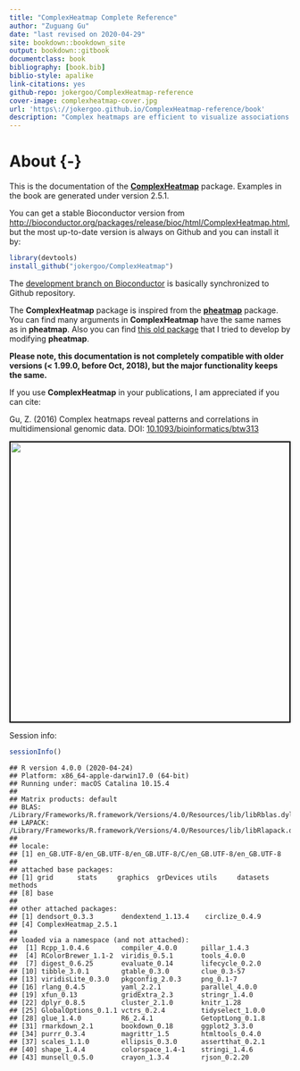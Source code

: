 ```yaml
--- 
title: "ComplexHeatmap Complete Reference"
author: "Zuguang Gu"
date: "last revised on 2020-04-29"
site: bookdown::bookdown_site
output: bookdown::gitbook
documentclass: book
bibliography: [book.bib]
biblio-style: apalike
link-citations: yes
github-repo: jokergoo/ComplexHeatmap-reference
cover-image: complexheatmap-cover.jpg
url: 'https\://jokergoo.github.io/ComplexHeatmap-reference/book'
description: "Complex heatmaps are efficient to visualize associations between different sources of data sets and reveal potential patterns. Here the ComplexHeatmap R package provides a highly flexible way to arrange multiple heatmaps and supports various annotation graphics. This book is the complete reference to ComplexHeatmap pacakge."
---
```


# About {-}

This is the documentation of the
[**ComplexHeatmap**](https://github.com/jokergoo/ComplexHeatmap) package. Examples in the book
are generated under version 2.5.1.

You can get a stable Bioconductor version from http://bioconductor.org/packages/release/bioc/html/ComplexHeatmap.html, but the most up-to-date version is always on Github and you can install it by:


```r
library(devtools)
install_github("jokergoo/ComplexHeatmap")
```

The [development branch on Bioconductor](http://bioconductor.org/packages/devel/bioc/html/ComplexHeatmap.html) is
basically synchronized to Github repository. 

The **ComplexHeatmap** package is inspired from the [**pheatmap**](https://CRAN.R-project.org/package=pheatmap) package. You can find many arguments in **ComplexHeatmap** have the same names as in **pheatmap**. Also you
can find [this old package](https://github.com/jokergoo/pheatmap2) that I tried to develop by modifying **pheatmap**.

**Please note, this documentation is not completely compatible with older versions (< 1.99.0, before
Oct, 2018), but the major functionality keeps the same.**

If you use **ComplexHeatmap** in your publications, I am appreciated if you can cite:

Gu, Z. (2016) Complex heatmaps reveal patterns and correlations in multidimensional genomic data.
DOI: [10.1093/bioinformatics/btw313](https://doi.org/10.1093/bioinformatics/btw313)


<img src="complexheatmap-cover.jpg" style="width:500px;border:2px solid black;" />



Session info:


```r
sessionInfo()
```

```
## R version 4.0.0 (2020-04-24)
## Platform: x86_64-apple-darwin17.0 (64-bit)
## Running under: macOS Catalina 10.15.4
## 
## Matrix products: default
## BLAS:   /Library/Frameworks/R.framework/Versions/4.0/Resources/lib/libRblas.dylib
## LAPACK: /Library/Frameworks/R.framework/Versions/4.0/Resources/lib/libRlapack.dylib
## 
## locale:
## [1] en_GB.UTF-8/en_GB.UTF-8/en_GB.UTF-8/C/en_GB.UTF-8/en_GB.UTF-8
## 
## attached base packages:
## [1] grid      stats     graphics  grDevices utils     datasets  methods  
## [8] base     
## 
## other attached packages:
## [1] dendsort_0.3.3       dendextend_1.13.4    circlize_0.4.9      
## [4] ComplexHeatmap_2.5.1
## 
## loaded via a namespace (and not attached):
##  [1] Rcpp_1.0.4.6        compiler_4.0.0      pillar_1.4.3       
##  [4] RColorBrewer_1.1-2  viridis_0.5.1       tools_4.0.0        
##  [7] digest_0.6.25       evaluate_0.14       lifecycle_0.2.0    
## [10] tibble_3.0.1        gtable_0.3.0        clue_0.3-57        
## [13] viridisLite_0.3.0   pkgconfig_2.0.3     png_0.1-7          
## [16] rlang_0.4.5         yaml_2.2.1          parallel_4.0.0     
## [19] xfun_0.13           gridExtra_2.3       stringr_1.4.0      
## [22] dplyr_0.8.5         cluster_2.1.0       knitr_1.28         
## [25] GlobalOptions_0.1.1 vctrs_0.2.4         tidyselect_1.0.0   
## [28] glue_1.4.0          R6_2.4.1            GetoptLong_0.1.8   
## [31] rmarkdown_2.1       bookdown_0.18       ggplot2_3.3.0      
## [34] purrr_0.3.4         magrittr_1.5        htmltools_0.4.0    
## [37] scales_1.1.0        ellipsis_0.3.0      assertthat_0.2.1   
## [40] shape_1.4.4         colorspace_1.4-1    stringi_1.4.6      
## [43] munsell_0.5.0       crayon_1.3.4        rjson_0.2.20
```


